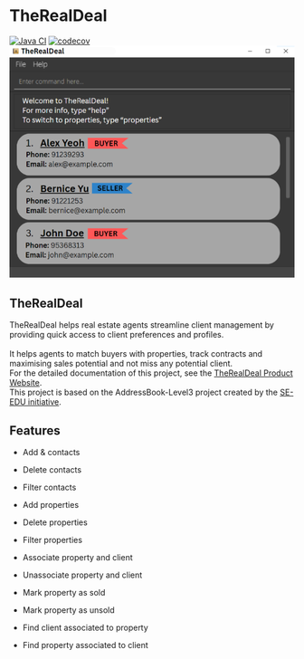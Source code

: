 # TheRealDeal

[![Java CI](https://github.com/AY2526S1-CS2103T-W10-2/tp/actions/workflows/gradle.yml/badge.svg?branch=master)](https://github.com/AY2526S1-CS2103T-W10-2/tp/actions/workflows/gradle.yml)
[![codecov](https://codecov.io/github/AY2526S1-CS2103T-W10-2/tp/graph/badge.svg?token=UUW9ALD7RD)](https://codecov.io/github/AY2526S1-CS2103T-W10-2/tp)
![Ui](docs/images/Ui.png)

## TheRealDeal
TheRealDeal helps real estate agents streamline client management by providing quick access to client preferences and profiles. <br>
<br>
It helps agents to match buyers with properties, track contracts and maximising sales potential and not miss any potential client.
<br>
For the detailed documentation of this project, see the [TheRealDeal Product Website](https://nus-cs2103-ay2526s1.github.io/tp/).
<br>
This project is based on the AddressBook-Level3 project created by the [SE-EDU initiative](https://se-education.org).

## Features
- Add & contacts
- Delete contacts
- Filter contacts

- Add properties
- Delete properties
- Filter properties

- Associate property and client
- Unassociate property and client
- Mark property as sold
- Mark property as unsold

- Find client associated to property
- Find property associated to client
